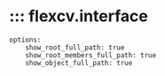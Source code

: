 # ::: flexcv.interface

    options:
        show_root_full_path: true
        show_root_members_full_path: true
        show_object_full_path: true
